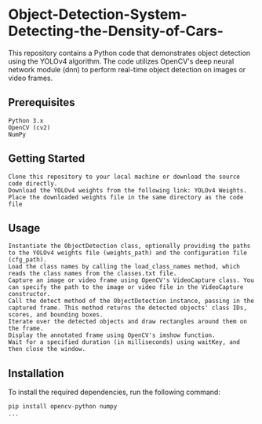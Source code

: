 # Object-Detection-System-Detecting-the-Density-of-Cars-
This repository contains a Python code that demonstrates object detection using the YOLOv4 algorithm. The code utilizes OpenCV's deep neural network module (dnn) to perform real-time object detection on images or video frames.
## Prerequisites
    Python 3.x
    OpenCV (cv2)
    NumPy

## Getting Started
    Clone this repository to your local machine or download the source code directly.
    Download the YOLOv4 weights from the following link: YOLOv4 Weights.
    Place the downloaded weights file in the same directory as the code file



## Usage
    Instantiate the ObjectDetection class, optionally providing the paths to the YOLOv4 weights file (weights_path) and the configuration file (cfg_path).
    Load the class names by calling the load_class_names method, which reads the class names from the classes.txt file.
    Capture an image or video frame using OpenCV's VideoCapture class. You can specify the path to the image or video file in the VideoCapture constructor.
    Call the detect method of the ObjectDetection instance, passing in the captured frame. This method returns the detected objects' class IDs, scores, and bounding boxes.
    Iterate over the detected objects and draw rectangles around them on the frame.
    Display the annotated frame using OpenCV's imshow function.
    Wait for a specified duration (in milliseconds) using waitKey, and then close the window.

## Installation
To install the required dependencies, run the following command:
```python
pip install opencv-python numpy
...
